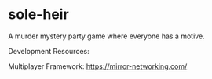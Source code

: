 # sole-heir
A murder mystery party game where everyone has a motive.


Development Resources:

Multiplayer Framework:
https://mirror-networking.com/
